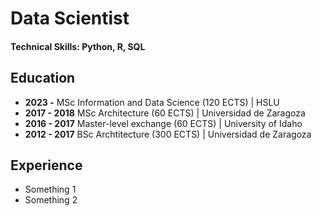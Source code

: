 # Data Scientist

#### Technical Skills: Python, R, SQL

## Education
- **2023 -**  MSc Information and Data Science (120 ECTS) | HSLU							       		
- **2017 - 2018** MSc Architecture (60 ECTS)	| Universidad de Zaragoza
- **2016 - 2017** Master-level exchange (60 ECTS) | University of Idaho 			        		
- **2012 - 2017** BSc Archtitecture (300 ECTS) | Universidad de Zaragoza

## Experience
- Something 1
- Something 2
